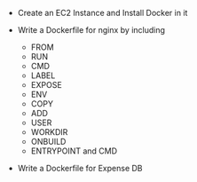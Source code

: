 - Create an EC2 Instance and Install Docker in it

- Write a Dockerfile for nginx by including
    - FROM
    - RUN
    - CMD
    - LABEL
    - EXPOSE
    - ENV
    - COPY
    - ADD
    - USER
    - WORKDIR
    - ONBUILD
    - ENTRYPOINT and CMD
- Write a Dockerfile for Expense DB